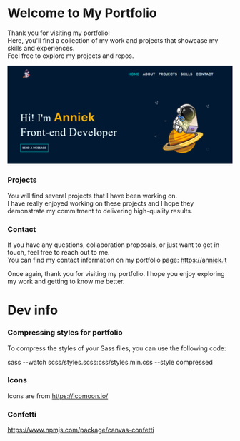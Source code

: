 # Welcome to My Portfolio
Thank you for visiting my portfolio!  
Here, you'll find a collection of my work and projects that showcase my skills and experiences.   
Feel free to explore my projects and repos.


![Portfolio image](/assets/img/portfolio-repo-img.png/?raw=true)

### Projects
You will find several projects that I have been working on.   
I have really enjoyed working on these projects and I hope they demonstrate my commitment to delivering high-quality results.

### Contact
If you have any questions, collaboration proposals, or just want to get in touch, feel free to reach out to me.   
You can find my contact information on my portfolio page: https://anniek.it 

Once again, thank you for visiting my portfolio. I hope you enjoy exploring my work and getting to know me better.

# Dev info

### Compressing styles for portfolio

To compress the styles of your Sass files, you can use the following code:

sass --watch scss/styles.scss:css/styles.min.css --style compressed

### Icons 
Icons are from https://icomoon.io/

### Confetti
https://www.npmjs.com/package/canvas-confetti